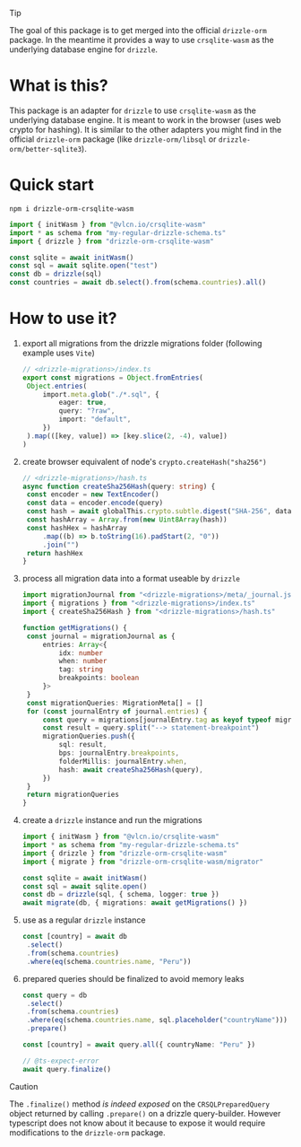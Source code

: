 > [!TIP]
> The goal of this package is to get merged into the official `drizzle-orm` package. In the meantime it provides a way to use `crsqlite-wasm` as the underlying database engine for `drizzle`.

# What is this?

This package is an adapter for `drizzle` to use `crsqlite-wasm` as the underlying database engine. It is meant to work in the browser (uses web crypto for hashing). It is similar to the other adapters you might find in the official `drizzle-orm` package (like `drizzle-orm/libsql` or `drizzle-orm/better-sqlite3`).

# Quick start

```shell
npm i drizzle-orm-crsqlite-wasm
```

```ts
import { initWasm } from "@vlcn.io/crsqlite-wasm"
import * as schema from "my-regular-drizzle-schema.ts"
import { drizzle } from "drizzle-orm-crsqlite-wasm"

const sqlite = await initWasm()
const sql = await sqlite.open("test")
const db = drizzle(sql)
const countries = await db.select().from(schema.countries).all()
```

# How to use it?

1. export all migrations from the drizzle migrations folder (following example uses `Vite`)

   ```ts
   // <drizzle-migrations>/index.ts
   export const migrations = Object.fromEntries(
   	Object.entries(
   		import.meta.glob("./*.sql", {
   			eager: true,
   			query: "?raw",
   			import: "default",
   		})
   	).map(([key, value]) => [key.slice(2, -4), value])
   )
   ```

2. create browser equivalent of node's `crypto.createHash("sha256")`

   ```ts
   // <drizzle-migrations>/hash.ts
   async function createSha256Hash(query: string) {
   	const encoder = new TextEncoder()
   	const data = encoder.encode(query)
   	const hash = await globalThis.crypto.subtle.digest("SHA-256", data)
   	const hashArray = Array.from(new Uint8Array(hash))
   	const hashHex = hashArray
   		.map((b) => b.toString(16).padStart(2, "0"))
   		.join("")
   	return hashHex
   }
   ```

3. process all migration data into a format useable by `drizzle`

   ```ts
   import migrationJournal from "<drizzle-migrations>/meta/_journal.json"
   import { migrations } from "<drizzle-migrations>/index.ts"
   import { createSha256Hash } from "<drizzle-migrations>/hash.ts"

   function getMigrations() {
   	const journal = migrationJournal as {
   		entries: Array<{
   			idx: number
   			when: number
   			tag: string
   			breakpoints: boolean
   		}>
   	}
   	const migrationQueries: MigrationMeta[] = []
   	for (const journalEntry of journal.entries) {
   		const query = migrations[journalEntry.tag as keyof typeof migrations]
   		const result = query.split("--> statement-breakpoint")
   		migrationQueries.push({
   			sql: result,
   			bps: journalEntry.breakpoints,
   			folderMillis: journalEntry.when,
   			hash: await createSha256Hash(query),
   		})
   	}
   	return migrationQueries
   }
   ```

4. create a `drizzle` instance and run the migrations

   ```ts
   import { initWasm } from "@vlcn.io/crsqlite-wasm"
   import * as schema from "my-regular-drizzle-schema.ts"
   import { drizzle } from "drizzle-orm-crsqlite-wasm"
   import { migrate } from "drizzle-orm-crsqlite-wasm/migrator"

   const sqlite = await initWasm()
   const sql = await sqlite.open()
   const db = drizzle(sql, { schema, logger: true })
   await migrate(db, { migrations: await getMigrations() })
   ```

5. use as a regular `drizzle` instance

   ```ts
   const [country] = await db
   	.select()
   	.from(schema.countries)
   	.where(eq(schema.countries.name, "Peru"))
   ```

6. prepared queries should be finalized to avoid memory leaks

   ```ts
   const query = db
   	.select()
   	.from(schema.countries)
   	.where(eq(schema.countries.name, sql.placeholder("countryName")))
   	.prepare()

   const [country] = await query.all({ countryName: "Peru" })

   // @ts-expect-error
   await query.finalize()
   ```

> [!CAUTION]
> The `.finalize()` method _is indeed exposed_ on the `CRSQLPreparedQuery` object returned by calling `.prepare()` on a drizzle query-builder. However typescript does not know about it because to expose it would require modifications to the `drizzle-orm` package.
